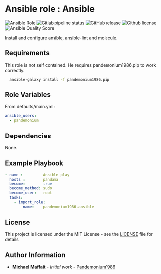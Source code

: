 # Ansible role : Ansible

![Ansible Role](https://img.shields.io/ansible/role/37338?logo=ansible&link=https://galaxy.ansible.com/pandemonium1986/ansible)
![Gitlab pipeline status](https://img.shields.io/gitlab/pipeline/Pandemonium1986/ansible-role-ansible?logo=gitlab&link=https://gitlab.com/Pandemonium1986/ansible-role-ansible/pipelines)
![GitHub release](https://img.shields.io/github/release/Pandemonium1986/ansible-role-ansible.svg?logo=github&link=https://github.com/Pandemonium1986/ansible-role-ansible/releases)
![Github license](https://img.shields.io/github/license/Pandemonium1986/ansible-role-ansible.svg?logo=github&link=https://github.com/Pandemonium1986/ansible-role-ansible/blob/master/LICENSE)
![Ansible Quality Score](https://img.shields.io/ansible/quality/37338?logo=ansible)

Install and configure ansible, ansible-lint and molecule.

## Requirements

This role is not self contained. He requires pandemonium1986.pip to work correctly.

```sh
  ansible-galaxy install -f pandemonium1986.pip
```

## Role Variables

From defaults/main.yml :

```yaml
ansible_users:
  - pandemonium
```

## Dependencies

None.

## Example Playbook

```yaml
- name :         Ansible play
  hosts :        pandama
  become:        true
  become_method: sudo
  become_user:   root
  tasks:
    - import_role:
        name:    pandemonium1986.ansible
```

## License

This project is licensed under the MIT License - see the [LICENSE](./LICENSE) file for details

## Author Information

-   **Michael Maffait** - _Initial work_ - [Pandemonium1986](https://github.com/Pandemonium1986)
